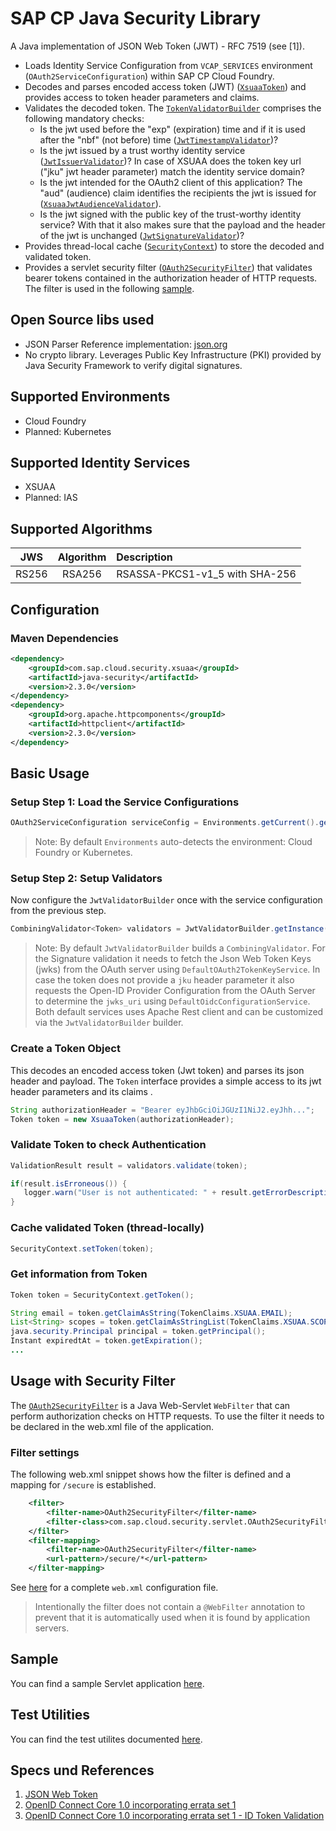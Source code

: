 # SAP CP Java Security Library

A Java implementation of JSON Web Token (JWT) - RFC 7519 (see [1]). 

- Loads Identity Service Configuration from `VCAP_SERVICES` environment (`OAuth2ServiceConfiguration`) within SAP CP Cloud Foundry.
- Decodes and parses encoded access token (JWT) ([`XsuaaToken`](src/main/java/com/sap/cloud/security/token/XsuaaToken.java)) and provides access to token header parameters and claims.
- Validates the decoded token. The [`TokenValidatorBuilder`](
                                                           src/main/java/com/sap/cloud/security/token/validation/validators/TokenValidatorBuilder.java) comprises the following mandatory checks:
  - Is the jwt used before the "exp" (expiration) time and if it is used after the "nbf" (not before) time ([`JwtTimestampValidator`](
 src/main/java/com/sap/cloud/security/token/validation/validators/JwtTimestampValidator.java))?
  - Is the jwt issued by a trust worthy identity service ([`JwtIssuerValidator`](
 src/main/java/com/sap/cloud/security/token/validation/validators/JwtIssuerValidator.java))? In case of XSUAA does the token key url ("jku" jwt header parameter) match the identity service domain?
  - Is the jwt intended for the OAuth2 client of this application? The "aud" (audience) claim identifies the recipients the jwt is issued for ([`XsuaaJwtAudienceValidator`](
 src/main/java/com/sap/cloud/security/token/validation/validators/XsuaaJwtAudienceValidator.java)).
  - Is the jwt signed with the public key of the trust-worthy identity service? With that it also makes sure that the payload and the header of the jwt is unchanged ([`JwtSignatureValidator`](
 src/main/java/com/sap/cloud/security/token/validation/validators/JwtSignatureValidator.java))?
- Provides thread-local cache ([`SecurityContext`](src/main/java/com/sap/cloud/security/token/SecurityContext.java)) to store the decoded and validated token.
- Provides a servlet security filter ([`OAuth2SecurityFilter`](src/main/java/com/sap/cloud/security/servlet/OAuth2SecurityFilter.java)) that validates bearer tokens contained in the authorization header of HTTP requests. The filter is used in the following [sample](/samples/java-security-usage).
## Open Source libs used
- JSON Parser Reference implementation: [json.org](https://github.com/stleary/JSON-java)
- No crypto library. Leverages Public Key Infrastructure (PKI) provided by Java Security Framework to verify digital signatures.

## Supported Environments
- Cloud Foundry
- Planned: Kubernetes

## Supported Identity Services
- XSUAA
- Planned: IAS

## Supported Algorithms

| JWS | Algorithm | Description |
| :-------------: | :-------------: | :----- |
| RS256 | RSA256 | RSASSA-PKCS1-v1_5 with SHA-256 |


## Configuration

### Maven Dependencies
```xml
<dependency>
    <groupId>com.sap.cloud.security.xsuaa</groupId>
    <artifactId>java-security</artifactId>
    <version>2.3.0</version>
</dependency>
<dependency>
    <groupId>org.apache.httpcomponents</groupId>
    <artifactId>httpclient</artifactId>
    <version>2.3.0</version>
</dependency>
```

## Basic Usage

### Setup Step 1: Load the Service Configurations
```java
OAuth2ServiceConfiguration serviceConfig = Environments.getCurrent().getXsuaaConfiguration();
```
> Note: By default `Environments` auto-detects the environment: Cloud Foundry or Kubernetes.

### Setup Step 2: Setup Validators
Now configure the `JwtValidatorBuilder` once with the service configuration from the previous step.
```java
CombiningValidator<Token> validators = JwtValidatorBuilder.getInstance(serviceConfig).build();
```

> Note: By default `JwtValidatorBuilder` builds a `CombiningValidator`. 
> For the Signature validation it needs to fetch the Json Web Token Keys (jwks) from the OAuth server using `DefaultOAuth2TokenKeyService`. In case the token does not provide a `jku` header parameter it also requests the Open-ID Provider Configuration from the OAuth Server to determine the `jwks_uri` using `DefaultOidcConfigurationService`. Both default services uses Apache Rest client and can be customized via the `JwtValidatorBuilder` builder.
          

### Create a Token Object 
This decodes an encoded access token (Jwt token) and parses its json header and payload. The `Token` interface provides a simple access to its jwt header parameters and its claims .

```java
String authorizationHeader = "Bearer eyJhbGciOiJGUzI1NiJ2.eyJhh...";
Token token = new XsuaaToken(authorizationHeader);
```

### Validate Token to check Authentication

```java
ValidationResult result = validators.validate(token);

if(result.isErroneous()) {
   logger.warn("User is not authenticated: " + result.getErrorDescription());
}
```

### Cache validated Token (thread-locally)
```java
SecurityContext.setToken(token);
```

<a id='applicable'></a>
### Get information from Token
```java
Token token = SecurityContext.getToken();

String email = token.getClaimAsString(TokenClaims.XSUAA.EMAIL);
List<String> scopes = token.getClaimAsStringList(TokenClaims.XSUAA.SCOPES);
java.security.Principal principal = token.getPrincipal();
Instant expiredtAt = token.getExpiration();
...
```

## Usage with Security Filter
The [`OAuth2SecurityFilter`](src/main/java/com/sap/cloud/security/servlet/OAuth2SecurityFilter.java) 
is a Java Web-Servlet `WebFilter` that can perform authorization checks on HTTP requests.
To use the filter it needs to be declared in the web.xml file of the application.

### Filter settings
The following web.xml snippet shows how the filter is defined and a mapping for `/secure` is established.
```xml
    <filter>
        <filter-name>OAuth2SecurityFilter</filter-name>
        <filter-class>com.sap.cloud.security.servlet.OAuth2SecurityFilter</filter-class>
    </filter>
    <filter-mapping>
        <filter-name>OAuth2SecurityFilter</filter-name>
        <url-pattern>/secure/*</url-pattern>
    </filter-mapping>
```
See [here](/samples/java-security-usage/src/test/webapp/WEB-INF/web.xml) for a complete `web.xml` configuration file.


> Intentionally the filter does not contain a `@WebFilter` annotation to prevent that it is automatically used 
> when it is found by application servers. 

## Sample
You can find a sample Servlet application [here](/samples/java-security-usage).

## Test Utilities
You can find the test utilites documented [here](/java-security-test).

## Specs und References
1. [JSON Web Token](https://tools.ietf.org/html/rfc7519)
2. [OpenID Connect Core 1.0 incorporating errata set 1](https://openid.net/specs/openid-connect-core-1_0.html)
3. [OpenID Connect Core 1.0 incorporating errata set 1 - ID Token Validation](https://openid.net/specs/openid-connect-core-1_0.html#IDTokenValidation)
